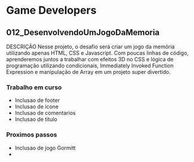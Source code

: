 # Game Developers

## 012_DesenvolvendoUmJogoDaMemoria

DESCRIÇÃO Nesse projeto, o desafio será criar um jogo da memória utilizando apenas HTML, CSS e Javascript. Com poucas linhas de código, aprenderemos juntos a trabalhar com efeitos 3D no CSS e lógica de programação utilizando condicionais, Immediately Invoked Function Expression e manipulação de Array em um projeto super divertido.

### Trabalho em curso

- Inclusao de footer
- Inclusao de icone
- Inclusao de comentarios
- Inclusao de titulo

### Proximos passos

- Inclusao de jogo Gormitt
- 
